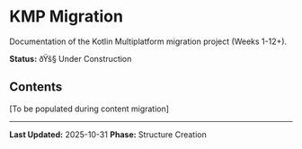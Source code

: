 ﻿# KMP Migration

Documentation of the Kotlin Multiplatform migration project (Weeks 1-12+).

**Status:** ðŸš§ Under Construction

## Contents

[To be populated during content migration]

---

**Last Updated:** 2025-10-31
**Phase:** Structure Creation
